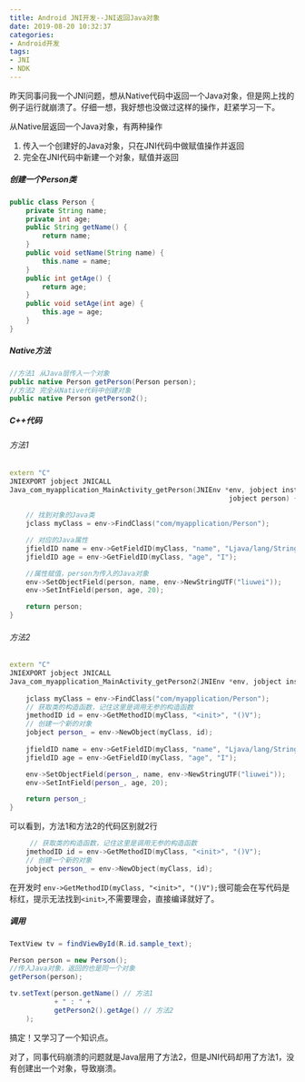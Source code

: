 ```yaml
---
title: Android JNI开发--JNI返回Java对象
date: 2019-08-20 10:32:37
categories: 
- Android开发
tags:
- JNI
- NDK
---
```


昨天同事问我一个JNI问题，想从Native代码中返回一个Java对象，但是网上找的例子运行就崩溃了。仔细一想，我好想也没做过这样的操作，赶紧学习一下。

从Native层返回一个Java对象，有两种操作

1. 传入一个创建好的Java对象，只在JNI代码中做赋值操作并返回
2. 完全在JNI代码中新建一个对象，赋值并返回

##### 创建一个Person类

```Java
public class Person {
    private String name;
    private int age;
    public String getName() {
        return name;
    }
    public void setName(String name) {
        this.name = name;
    }
    public int getAge() {
        return age;
    }
    public void setAge(int age) {
        this.age = age;
    }
}
```

##### Native方法

```Java
//方法1 从Java层传入一个对象
public native Person getPerson(Person person);
//方法2 完全从Native代码中创建对象
public native Person getPerson2();
```

##### C++代码

###### 方法1

```c++
extern "C"
JNIEXPORT jobject JNICALL
Java_com_myapplication_MainActivity_getPerson(JNIEnv *env, jobject instance,
                                                      jobject person) {
    
    // 找到对象的Java类
    jclass myClass = env->FindClass("com/myapplication/Person");

    // 对应的Java属性
    jfieldID name = env->GetFieldID(myClass, "name", "Ljava/lang/String;");
    jfieldID age = env->GetFieldID(myClass, "age", "I");

    //属性赋值，person为传入的Java对象
    env->SetObjectField(person, name, env->NewStringUTF("liuwei"));
    env->SetIntField(person, age, 20);

    return person;
}
```

###### 方法2

```c++
extern "C"
JNIEXPORT jobject JNICALL
Java_com_myapplication_MainActivity_getPerson2(JNIEnv *env, jobject instance) {
   
    jclass myClass = env->FindClass("com/myapplication/Person");
    // 获取类的构造函数，记住这里是调用无参的构造函数
    jmethodID id = env->GetMethodID(myClass, "<init>", "()V");
    // 创建一个新的对象
    jobject person_ = env->NewObject(myClass, id);
    
    jfieldID name = env->GetFieldID(myClass, "name", "Ljava/lang/String;");
    jfieldID age = env->GetFieldID(myClass, "age", "I");

    env->SetObjectField(person_, name, env->NewStringUTF("liuwei"));
    env->SetIntField(person_, age, 20);

    return person_;
}
```



可以看到，方法1和方法2的代码区别就2行

```c++
     // 获取类的构造函数，记住这里是调用无参的构造函数
    jmethodID id = env->GetMethodID(myClass, "<init>", "()V");
    // 创建一个新的对象
    jobject person_ = env->NewObject(myClass, id);
```

在开发时 `env->GetMethodID(myClass, "<init>", "()V");`很可能会在写代码是标红，提示无法找到`<init>`,不需要理会，直接编译就好了。

##### 调用

```Java
TextView tv = findViewById(R.id.sample_text);

Person person = new Person();
//传入Java对象，返回的也是同一个对象
getPerson(person);

tv.setText(person.getName() // 方法1
           + " : " +
           getPerson2().getAge() // 方法2
    );
```

搞定！又学习了一个知识点。

对了，同事代码崩溃的问题就是Java层用了方法2，但是JNI代码却用了方法1，没有创建出一个对象，导致崩溃。